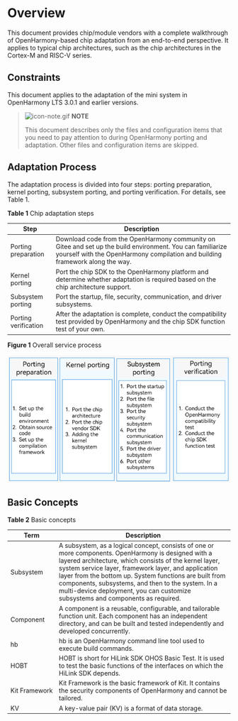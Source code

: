 # Overview


This document provides chip/module vendors with a complete walkthrough of OpenHarmony-based chip adaptation from an end-to-end perspective. It applies to typical chip architectures, such as the chip architectures in the Cortex-M and RISC-V series.


## Constraints

This document applies to the adaptation of the mini system in OpenHarmony LTS 3.0.1 and earlier versions.

> ![icon-note.gif](public_sys-resources/icon-note.gif) **NOTE**
>
> This document describes only the files and configuration items that you need to pay attention to during OpenHarmony porting and adaptation. Other files and configuration items are skipped.


## Adaptation Process

The adaptation process is divided into four steps: porting preparation, kernel porting, subsystem porting, and porting verification. For details, see Table 1.

**Table 1** Chip adaptation steps

| Step| Description|
| -------- | -------- |
| Porting preparation| Download code from the OpenHarmony community on Gitee and set up the build environment. You can familiarize yourself with the OpenHarmony compilation and building framework along the way.|
| Kernel porting| Port the chip SDK to the OpenHarmony platform and determine whether adaptation is required based on the chip architecture support.|
| Subsystem porting| Port the startup, file, security, communication, and driver subsystems.|
| Porting verification| After the adaptation is complete, conduct the compatibility test provided by OpenHarmony and the chip SDK function test of your own.|


  **Figure 1** Overall service process


  ![en-us_image_0000001378282213](figures/en-us_image_0000001378282213.png)


## Basic Concepts

**Table 2** Basic concepts

| Term| Description|
| -------- | -------- |
| Subsystem| A subsystem, as a logical concept, consists of one or more components. OpenHarmony is designed with a layered architecture, which consists of the kernel layer, system service layer, framework layer, and application layer from the bottom up. System functions are built from components, subsystems, and then to the system. In a multi-device deployment, you can customize subsystems and components as required.|
| Component| A component is a reusable, configurable, and tailorable function unit. Each component has an independent directory, and can be built and tested independently and developed concurrently. |
| hb | hb is an OpenHarmony command line tool used to execute build commands.|
| HOBT | HOBT is short for HiLink SDK OHOS Basic Test. It is used to test the basic functions of the interfaces on which the HiLink SDK depends.|
| Kit&nbsp;Framework | Kit Framework is the basic framework of Kit. It contains the security components of OpenHarmony and cannot be tailored.|
| KV | A key-value pair (KV) is a format of data storage.|
